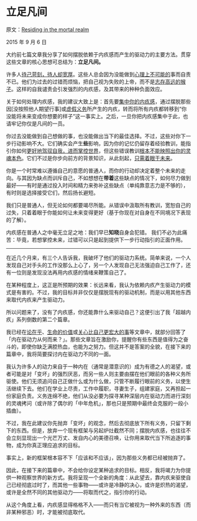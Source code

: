 # 立足凡间

原文：[Residing in the mortal realm](https://mindingourway.com/residing-in-the-mortal-realm/)

2015 年 9 月 6 日

大约前七篇文章我分享了如何摆脱依赖于内疚感而产生的驱动力的主要方法。贯穿这些文章的核心思想可总结为：**立足凡间。**

许多人[待己苛刻，待人却宽厚](https://mindingourway.com/self-compassion/)。这些人总会因为没能做到[心理上不可能的](https://mindingourway.com/where-coulds-go/)事而自责不已。他们为过去的过错而烦恼，把自己视为失败的上帝，而不是[志存高远的猴子](https://mindingourway.com/not-yet-gods/)。这样的自我谴责会引发强烈的内疚感，及其带来的种种负面效应。

关于如何处理内疚感，我的建议大致上是：首先要[集中你的内疚感](https://mindingourway.com/shifting-guilt/)，通过摆脱那些因[没按照他人期望行事]或[虚假义务](https://mindingourway.com/not-because-you-should/)所产生的内疚，转而将所有内疚都转移到“你没能将未来变成你想要的样子”这一事实上。之后，一旦你把内疚感集中于此，也请牢记你仅是凡间的一员。

你过去没能做到自己想做的事，也没能做出当下的最佳选择。不过，这些对你下一步行动影响不大。它们确实会产生**些**影响，因为你的记忆仍留存着经验教训，能指引你如何[更好地驾驭自我，进而掌控世界](https://mindingourway.com/dont-steer-with-guilt/)，但这些错误教训[根本不能映照出你的灵魂本色](https://mindingourway.com/there-are-no/)。它们不过是你步向前方的背景知识，从此刻起，[只需着眼于未来]((https://mindingourway.com/be-a-new-homunculus/))。

你是一个时常难以遵循自己的意愿的普通人，而你的行动却决定着整个未来的走向。与其因为缺点而训斥自己，不如想想在**带着**这些缺点的情况下，如何尽力做到最好——有时是通过投入时间和精力来弥补这些缺点（单纯靠意志力是不够的），有时则是选择接受它们，然后扬长避短。

我们只是普通人，但无论如何都要竭尽所能。从错误中汲取所有教训，宽恕自己的过失，只着着眼于你能如何让未来变得更好（基于你现在对自身在不同境况下表现的了解）。

内疚感在普通人之中毫无立足之地：我们早已**知晓**自身会犯错。 我们不必为此痛苦：毕竟，若想掌控未来，过错可以只是起到提供下一步行动指引的正面作用。

------

在近几个月来，有三个人告诉我，我破坏了他们的驱动力系统。简单来说，一个人发现自己对手头的工作没那么上心了，另一个人发现自己无法强迫自己工作了，还有一位则是发现没法再用内疚感的情绪来鞭策自己了。

在某种程度上，这正是所预期的效果：长远来看，我认为依赖内疚产生驱动力的模式是有害的。不过，我的目标并非仅仅是摆脱现有的驱动机制，而是以用其他东西来取代内疚来产生驱动力。

所以问题来了，没有了内疚感，你还能靠什么来驱动自己？这便引出了我「超越内疚」系列倒数的第二个篇章。

我已经在[论在乎](https://mindingourway.com/on-caring/)、[生命的价值](https://mindingourway.com/the-value-of-a-life/)或[关心比自己更宏大的事](https://mindingourway.com/caring-about-some/)等文章中，就部分回答了「内在驱动力从何而来？」。那些文章旨在激励你，提醒你有些东西是值得为之奋斗的，即使你缺乏满腔热血，也能为之努力。但这并不是答案的全貌，在接下来的篇章中，我将简要探讨内在驱动力不同的一面。

我认为许多人的动力来自于一种内在（通常是潜意识的）成为有德之人的渴望，或者可能是对「变坏」的强烈厌恶，而另一些人则主要由摆在他们眼前的各种义务所驱使。他们无须追问自己正做什么或为什么做，只管不断履行眼前的义务，以使生活继续下去。他们在学业上尽责，工作中履职，寻妻生子，组建家庭，又再担起一份家庭负责。义务连绵不绝，他们从没必要为探寻某种深层内在驱动力而进行深刻的灵魂拷问（或许除了偶尔的「中年危机」，那也只是预期中最终会克服的一段小插曲）。

不过，我在此建议你先抛弃「变坏」的观念，然后去彻底放下所有义务，只留下剩下的东西。但是，放弃一个现有框架与另起炉灶截然不同；摆脱内疚感，也往往不会立刻显现出一个光芒万丈、发自内心的美德召唤，让你用来取代当下所追逐的事物，成为你真正理应追求的目标。

事实上，新的框架根本容不下「应该和不应该」，因为那些义务都已经被抛弃了。

因此，在接下来的篇章中，不会给你设定某种追求的目标。相反，我将竭力为你提供一种观察世界的新方式。我将呈现一个全新的角度：从此望去，靠内疚来驱使自己已经彻底过时了，而其他一些事物——或许是冷静的决心，或许是炽热的渴望，或许是全然不同的其他驱动力——将取而代之，指引你的行动。

从这个角度上看，内疚感显得格格不入——而只有当它被视为一种外来的东西（而非某种邪恶）时，才能被彻底取代。
